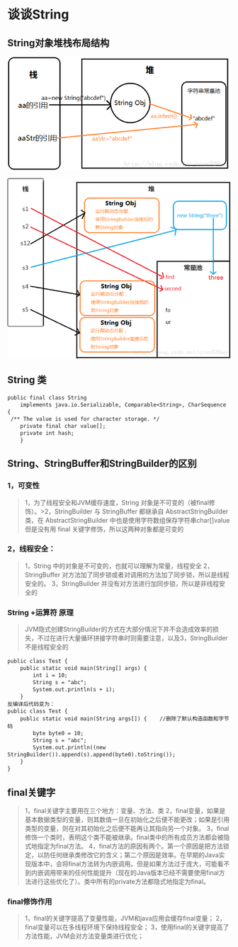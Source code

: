 # 谈谈String

## String对象堆栈布局结构 

![String对象堆栈布局结构](./res/string-intern-mem-struct.png "String对象堆栈布局结构")

![String对象堆栈布局结构](./res/string-mem-struct.png "String对象堆栈布局结构")

## String 类
```
public final class String
    implements java.io.Serializable, Comparable<String>, CharSequence {
 /** The value is used for character storage. */
    private final char value[];
    private int hash;
    }
```

## String、StringBuffer和StringBuilder的区别
### 1，可变性
>1，为了线程安全和JVM缓存速度，String 对象是不可变的（被final修饰）。>2，StringBuilder 与 StringBuffer 都继承自 AbstractStringBuilder 类，在 AbstractStringBuilder 中也是使用字符数组保存字符串char[]value 但是没有用 final 关键字修饰，所以这两种对象都是可变的

### 2，线程安全：
>1，String 中的对象是不可变的，也就可以理解为常量，线程安全
>2，StringBuffer 对方法加了同步锁或者对调用的方法加了同步锁，所以是线程安全的。
>3，StringBuilder 并没有对方法进行加同步锁，所以是非线程安全的  



### String +运算符 原理
>JVM隐式创建StringBuilder的方式在大部分情况下并不会造成效率的损失，不过在进行大量循环拼接字符串时则需要注意，以及3，StringBuilder不是线程安全的

```
public class Test {
    public static void main(String[] args) {
        int i = 10;
        String s = "abc";
        System.out.println(s + i);
    }
反编译后代码变为：
public class Test {
    public static void main(String args[]) {    //删除了默认构造函数和字节码
        byte byte0 = 10;      
        String s = "abc";      
        System.out.println((new StringBuilder()).append(s).append(byte0).toString());
    }
}
```

## final关键字
>1，final关键字主要用在三个地方：变量、方法、类
>2，final变量，如果是基本数据类型的变量，则其数值一旦在初始化之后便不能更改；如果是引用类型的变量，则在对其初始化之后便不能再让其指向另一个对象。
>3，final修饰一个类时，表明这个类不能被继承。final类中的所有成员方法都会被隐式地指定为final方法。
>4，final方法的原因有两个。第一个原因是把方法锁定，以防任何继承类修改它的含义；第二个原因是效率。在早期的Java实现版本中，会将final方法转为内嵌调用。但是如果方法过于庞大，可能看不到内嵌调用带来的任何性能提升（现在的Java版本已经不需要使用final方法进行这些优化了）。类中所有的private方法都隐式地指定为final。

### final修饰作用
>1，final的关键字提高了变量性能，JVM和java应用会缓存final变量；
>2，final变量可以在多线程环境下保持线程安全；
>3，使用final的关键字提高了方法性能，JVM会对方法变量类进行优化；